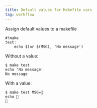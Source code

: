 ```yaml
---
title: Default values for Makefile vars
tag: workflow
---
```


Assign default values to a makefile

```shell
#!make
test:
	echo $(or $(MSG), 'No message')
```

Without a value:

```shell
$ make test
echo 'No message'
No message
```

With a value:

```shell
$ make test MSG=🤮
echo 🤮
🤮
```
